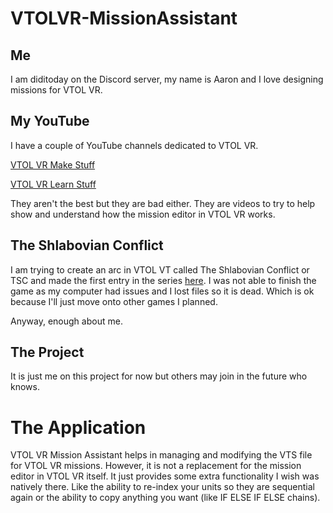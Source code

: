 # VTOLVR-MissionAssistant
## Me
I am diditoday on the Discord server, my name is Aaron and I love designing missions for VTOL VR.

## My YouTube
I have a couple of YouTube channels dedicated to VTOL VR. 

[VTOL VR Make Stuff](https://www.youtube.com/playlist?list=PL6zz6YGMo8_QdAXaQzZOAAgu7B42P00rU)

[VTOL VR Learn Stuff](https://www.youtube.com/playlist?list=PL6zz6YGMo8_RTIzyZupO-wV9wDDusJRyS)

They aren't the best but they are bad either. They are videos to try to help show and understand how the mission editor in VTOL VR works.

## The Shlabovian Conflict
I am trying to create an arc in VTOL VT called The Shlabovian Conflict or TSC and made the first entry in the series [here](https://steamcommunity.com/sharedfiles/filedetails/?id=2366824583). I was not able to finish the game as my computer had issues and I lost files so it is dead. Which is ok because I'll just move onto other games I planned. 

Anyway, enough about me.

## The Project
It is just me on this project for now but others may join in the future who knows. 

# The Application
VTOL VR Mission Assistant helps in managing and modifying the VTS file for VTOL VR missions. However, it is not a replacement for the mission editor in VTOL VR itself. It just provides some extra functionality I wish was natively there. Like the ability to re-index your units so they are sequential again or the ability to copy anything you want (like IF ELSE IF ELSE chains).
